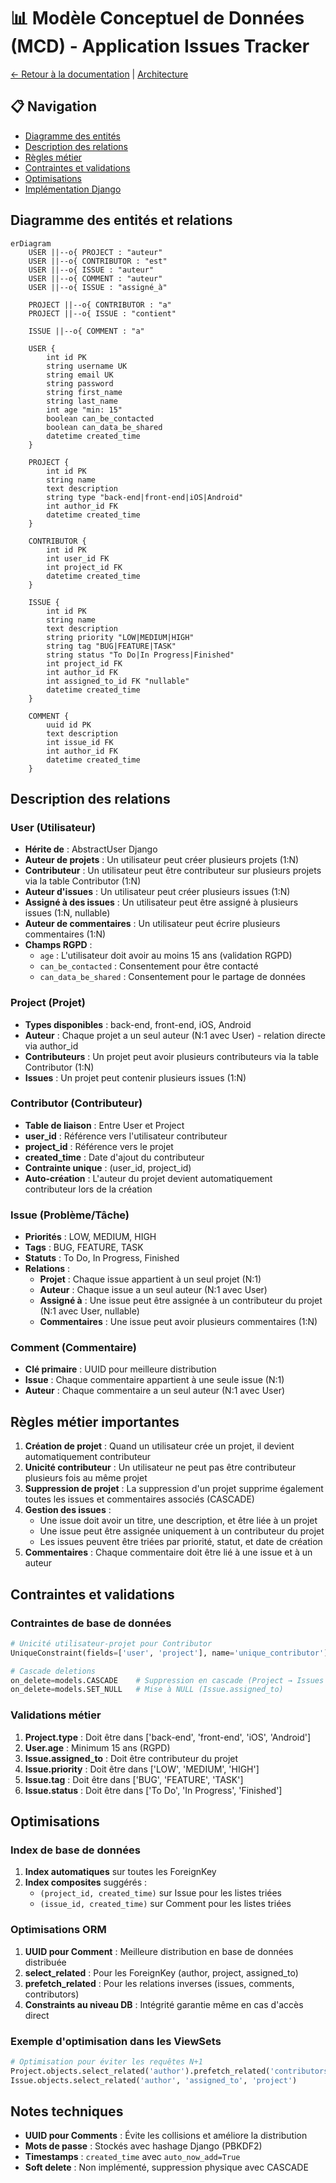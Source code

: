 # 📊 Modèle Conceptuel de Données (MCD) - Application Issues Tracker

[← Retour à la documentation](../README.md) | [Architecture](./architecture.md)

## 📋 Navigation
- [Diagramme des entités](#diagramme-des-entités-et-relations)
- [Description des relations](#description-des-relations)
- [Règles métier](#règles-métier-importantes)
- [Contraintes et validations](#contraintes-et-validations)
- [Optimisations](#optimisations)
- [Implémentation Django](../guides/django-guide.md#les-modèles-django-orm)

## Diagramme des entités et relations

```mermaid
erDiagram
    USER ||--o{ PROJECT : "auteur"
    USER ||--o{ CONTRIBUTOR : "est"
    USER ||--o{ ISSUE : "auteur"
    USER ||--o{ COMMENT : "auteur"
    USER ||--o{ ISSUE : "assigné_à"
    
    PROJECT ||--o{ CONTRIBUTOR : "a"
    PROJECT ||--o{ ISSUE : "contient"
    
    ISSUE ||--o{ COMMENT : "a"
    
    USER {
        int id PK
        string username UK
        string email UK
        string password
        string first_name
        string last_name
        int age "min: 15"
        boolean can_be_contacted
        boolean can_data_be_shared
        datetime created_time
    }
    
    PROJECT {
        int id PK
        string name
        text description
        string type "back-end|front-end|iOS|Android"
        int author_id FK
        datetime created_time
    }
    
    CONTRIBUTOR {
        int id PK
        int user_id FK
        int project_id FK
        datetime created_time
    }
    
    ISSUE {
        int id PK
        string name
        text description
        string priority "LOW|MEDIUM|HIGH"
        string tag "BUG|FEATURE|TASK"
        string status "To Do|In Progress|Finished"
        int project_id FK
        int author_id FK
        int assigned_to_id FK "nullable"
        datetime created_time
    }
    
    COMMENT {
        uuid id PK
        text description
        int issue_id FK
        int author_id FK
        datetime created_time
    }
```

## Description des relations

### User (Utilisateur)
- **Hérite de** : AbstractUser Django
- **Auteur de projets** : Un utilisateur peut créer plusieurs projets (1:N)
- **Contributeur** : Un utilisateur peut être contributeur sur plusieurs projets via la table Contributor (1:N)
- **Auteur d'issues** : Un utilisateur peut créer plusieurs issues (1:N)
- **Assigné à des issues** : Un utilisateur peut être assigné à plusieurs issues (1:N, nullable)
- **Auteur de commentaires** : Un utilisateur peut écrire plusieurs commentaires (1:N)
- **Champs RGPD** :
  - `age` : L'utilisateur doit avoir au moins 15 ans (validation RGPD)
  - `can_be_contacted` : Consentement pour être contacté
  - `can_data_be_shared` : Consentement pour le partage de données

### Project (Projet)
- **Types disponibles** : back-end, front-end, iOS, Android
- **Auteur** : Chaque projet a un seul auteur (N:1 avec User) - relation directe via author_id
- **Contributeurs** : Un projet peut avoir plusieurs contributeurs via la table Contributor (1:N)
- **Issues** : Un projet peut contenir plusieurs issues (1:N)

### Contributor (Contributeur)
- **Table de liaison** : Entre User et Project
- **user_id** : Référence vers l'utilisateur contributeur
- **project_id** : Référence vers le projet
- **created_time** : Date d'ajout du contributeur
- **Contrainte unique** : (user_id, project_id)
- **Auto-création** : L'auteur du projet devient automatiquement contributeur lors de la création

### Issue (Problème/Tâche)
- **Priorités** : LOW, MEDIUM, HIGH
- **Tags** : BUG, FEATURE, TASK
- **Statuts** : To Do, In Progress, Finished
- **Relations** :
  - **Projet** : Chaque issue appartient à un seul projet (N:1)
  - **Auteur** : Chaque issue a un seul auteur (N:1 avec User)
  - **Assigné à** : Une issue peut être assignée à un contributeur du projet (N:1 avec User, nullable)
  - **Commentaires** : Une issue peut avoir plusieurs commentaires (1:N)

### Comment (Commentaire)
- **Clé primaire** : UUID pour meilleure distribution
- **Issue** : Chaque commentaire appartient à une seule issue (N:1)
- **Auteur** : Chaque commentaire a un seul auteur (N:1 avec User)

## Règles métier importantes

1. **Création de projet** : Quand un utilisateur crée un projet, il devient automatiquement contributeur
2. **Unicité contributeur** : Un utilisateur ne peut pas être contributeur plusieurs fois au même projet
3. **Suppression de projet** : La suppression d'un projet supprime également toutes les issues et commentaires associés (CASCADE)
4. **Gestion des issues** :
   - Une issue doit avoir un titre, une description, et être liée à un projet
   - Une issue peut être assignée uniquement à un contributeur du projet
   - Les issues peuvent être triées par priorité, statut, et date de création
5. **Commentaires** : Chaque commentaire doit être lié à une issue et à un auteur

## Contraintes et validations

### Contraintes de base de données
```python
# Unicité utilisateur-projet pour Contributor
UniqueConstraint(fields=['user', 'project'], name='unique_contributor')

# Cascade deletions
on_delete=models.CASCADE    # Suppression en cascade (Project → Issues → Comments)
on_delete=models.SET_NULL   # Mise à NULL (Issue.assigned_to)
```

### Validations métier
1. **Project.type** : Doit être dans ['back-end', 'front-end', 'iOS', 'Android']
2. **User.age** : Minimum 15 ans (RGPD)
3. **Issue.assigned_to** : Doit être contributeur du projet
4. **Issue.priority** : Doit être dans ['LOW', 'MEDIUM', 'HIGH']
5. **Issue.tag** : Doit être dans ['BUG', 'FEATURE', 'TASK']
6. **Issue.status** : Doit être dans ['To Do', 'In Progress', 'Finished']

## Optimisations

### Index de base de données
1. **Index automatiques** sur toutes les ForeignKey
2. **Index composites** suggérés :
   - `(project_id, created_time)` sur Issue pour les listes triées
   - `(issue_id, created_time)` sur Comment pour les listes triées

### Optimisations ORM
1. **UUID pour Comment** : Meilleure distribution en base de données distribuée
2. **select_related** : Pour les ForeignKey (author, project, assigned_to)
3. **prefetch_related** : Pour les relations inverses (issues, comments, contributors)
4. **Constraints au niveau DB** : Intégrité garantie même en cas d'accès direct

### Exemple d'optimisation dans les ViewSets
```python
# Optimisation pour éviter les requêtes N+1
Project.objects.select_related('author').prefetch_related('contributors__user')
Issue.objects.select_related('author', 'assigned_to', 'project')
```

## Notes techniques

- **UUID pour Comments** : Évite les collisions et améliore la distribution
- **Mots de passe** : Stockés avec hashage Django (PBKDF2)
- **Timestamps** : `created_time` avec `auto_now_add=True`
- **Soft delete** : Non implémenté, suppression physique avec CASCADE

